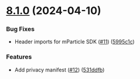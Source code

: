 # [8.1.0](https://github.com/mparticle-integrations/mparticle-apple-integration-apptimize/compare/v8.0.2...v8.1.0) (2024-04-10)


### Bug Fixes

* Header imports for mParticle SDK ([#11](https://github.com/mparticle-integrations/mparticle-apple-integration-apptimize/issues/11)) ([5995c1c](https://github.com/mparticle-integrations/mparticle-apple-integration-apptimize/commit/5995c1c43afc11ae229d500c972233108697168d))


### Features

* Add privacy manifest ([#12](https://github.com/mparticle-integrations/mparticle-apple-integration-apptimize/issues/12)) ([531ddfb](https://github.com/mparticle-integrations/mparticle-apple-integration-apptimize/commit/531ddfb576f9d4a4788cea8d608f0df636cd4254))
